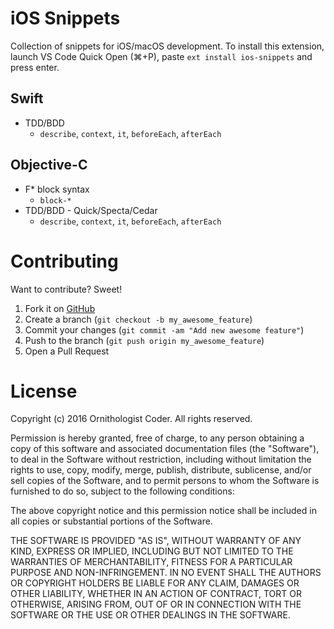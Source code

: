 # iOS Snippets

Collection of snippets for iOS/macOS development. To install this extension, launch VS Code Quick Open (⌘+P), paste ``ext install ios-snippets`` and press enter.

## Swift

* TDD/BDD
  * ``describe``, ``context``, ``it``, ``beforeEach``, ``afterEach``

## Objective-C

* F* block syntax
  * ``block-*``
* TDD/BDD - Quick/Specta/Cedar
  * ``describe``, ``context``, ``it``, ``beforeEach``, ``afterEach``

# Contributing

Want to contribute? Sweet!

1. Fork it on [GitHub](https://github.com/ornithocoder/vscode-ios-snippets)
1. Create a branch (`git checkout -b my_awesome_feature`)
1. Commit your changes (`git commit -am "Add new awesome feature"`)
1. Push to the branch (`git push origin my_awesome_feature`)
1. Open a Pull Request

# License

Copyright (c) 2016 Ornithologist Coder. All rights reserved.

Permission is hereby granted, free of charge, to any person obtaining a copy of this software and associated documentation files (the "Software"), to deal in the Software without restriction, including without limitation the rights to use, copy, modify, merge, publish, distribute, sublicense, and/or sell copies of the Software, and to permit persons to whom the Software is furnished to do so, subject to the following conditions:

The above copyright notice and this permission notice shall be included in all copies or substantial portions of the Software.

THE SOFTWARE IS PROVIDED "AS IS", WITHOUT WARRANTY OF ANY KIND, EXPRESS OR IMPLIED, INCLUDING BUT NOT LIMITED TO THE WARRANTIES OF MERCHANTABILITY, FITNESS FOR A PARTICULAR PURPOSE AND NON-INFRINGEMENT. IN NO EVENT SHALL THE AUTHORS OR COPYRIGHT HOLDERS BE LIABLE FOR ANY CLAIM, DAMAGES OR OTHER LIABILITY, WHETHER IN AN ACTION OF CONTRACT, TORT OR OTHERWISE, ARISING FROM, OUT OF OR IN CONNECTION WITH THE SOFTWARE OR THE USE OR OTHER DEALINGS IN THE SOFTWARE.
